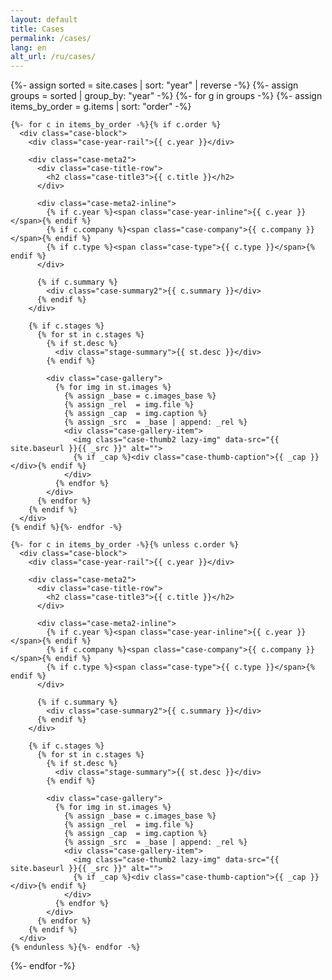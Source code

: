 ```yaml
---
layout: default
title: Cases
permalink: /cases/
lang: en
alt_url: /ru/cases/
---
```


<div class="featured-cases">
  {%- assign sorted = site.cases | sort: "year" | reverse -%}
  {%- assign groups = sorted | group_by: "year" -%}
  {%- for g in groups -%}
    {%- assign items_by_order = g.items | sort: "order" -%}

    {%- for c in items_by_order -%}{% if c.order %}
      <div class="case-block">
        <div class="case-year-rail">{{ c.year }}</div>

        <div class="case-meta2">
          <div class="case-title-row">
            <h2 class="case-title3">{{ c.title }}</h2>
          </div>

          <div class="case-meta2-inline">
            {% if c.year %}<span class="case-year-inline">{{ c.year }}</span>{% endif %}
            {% if c.company %}<span class="case-company">{{ c.company }}</span>{% endif %}
            {% if c.type %}<span class="case-type">{{ c.type }}</span>{% endif %}
          </div>

          {% if c.summary %}
            <div class="case-summary2">{{ c.summary }}</div>
          {% endif %}
        </div>

        {% if c.stages %}
          {% for st in c.stages %}
            {% if st.desc %}
              <div class="stage-summary">{{ st.desc }}</div>
            {% endif %}

            <div class="case-gallery">
              {% for img in st.images %}
                {% assign _base = c.images_base %}
                {% assign _rel  = img.file %}
                {% assign _cap  = img.caption %}
                {% assign _src  = _base | append: _rel %}
                <div class="case-gallery-item">
                  <img class="case-thumb2 lazy-img" data-src="{{ site.baseurl }}{{ _src }}" alt="">
                  {% if _cap %}<div class="case-thumb-caption">{{ _cap }}</div>{% endif %}
                </div>
              {% endfor %}
            </div>
          {% endfor %}
        {% endif %}
      </div>
    {% endif %}{%- endfor -%}

    {%- for c in items_by_order -%}{% unless c.order %}
      <div class="case-block">
        <div class="case-year-rail">{{ c.year }}</div>

        <div class="case-meta2">
          <div class="case-title-row">
            <h2 class="case-title3">{{ c.title }}</h2>
          </div>

          <div class="case-meta2-inline">
            {% if c.year %}<span class="case-year-inline">{{ c.year }}</span>{% endif %}
            {% if c.company %}<span class="case-company">{{ c.company }}</span>{% endif %}
            {% if c.type %}<span class="case-type">{{ c.type }}</span>{% endif %}
          </div>

          {% if c.summary %}
            <div class="case-summary2">{{ c.summary }}</div>
          {% endif %}
        </div>

        {% if c.stages %}
          {% for st in c.stages %}
            {% if st.desc %}
              <div class="stage-summary">{{ st.desc }}</div>
            {% endif %}

            <div class="case-gallery">
              {% for img in st.images %}
                {% assign _base = c.images_base %}
                {% assign _rel  = img.file %}
                {% assign _cap  = img.caption %}
                {% assign _src  = _base | append: _rel %}
                <div class="case-gallery-item">
                  <img class="case-thumb2 lazy-img" data-src="{{ site.baseurl }}{{ _src }}" alt="">
                  {% if _cap %}<div class="case-thumb-caption">{{ _cap }}</div>{% endif %}
                </div>
              {% endfor %}
            </div>
          {% endfor %}
        {% endif %}
      </div>
    {% endunless %}{%- endfor -%}
  {%- endfor -%}
</div>
